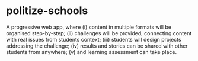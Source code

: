 # politize-schools
A progressive web app, where (i) content in multiple formats will be organised step-by-step; (ii) challenges will be provided, connecting content with real issues from students context; (iii) students will design projects addressing the challenge; (iv) results and stories can be shared with other students from anywhere; (v) and learning assessment can take place.
